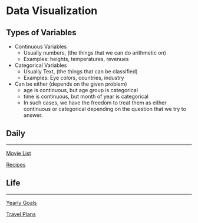 # Data Visualization

## Types of Variables

- Continuous Variables
    - Usually numbers, (the things that we can do arithmetic on)
    - Examples: heights, temperatures, revenues
- Categorical Variables
    - Usually Text, (the things that can be classified)
    - Examples: Eye colors, countries, industry
- Can be either (depends on the given problem)
    - age is continuous, but age group is categorical
    - time is continuous, but month of year is categorical
    - In such cases, we have the freedom to treat them as either continuous or categorical depending on the question that we try to answer.
    

## Daily

---

[Movie List](Data%20Visualization%20486560e3cd074133b9f1a372bb133051/Movie%20List%20a6644922ea3842859bed632e8f60c19f.md)

[Recipes](Data%20Visualization%20486560e3cd074133b9f1a372bb133051/Recipes%20f3f65d1435a845339d8fe2cfc3972959.md)

## Life

---

[Yearly Goals](Data%20Visualization%20486560e3cd074133b9f1a372bb133051/Yearly%20Goals%20596001ca41cc4517bc8edc600cc8baf2.md)

[Travel Plans](Data%20Visualization%20486560e3cd074133b9f1a372bb133051/Travel%20Plans%20a0369b9209304b25b8c5db899d25cb09.md)
